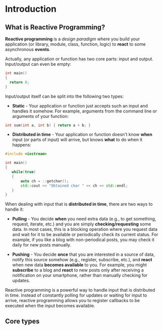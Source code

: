 # Introduction

## What is Reactive Programming?

**Reactive programming** is a *design paradigm* where you build your application (or library, module, class, function, logic) to **react** to some asynchronous **events**.

Actually, any application or function has two core parts: input and output. Input/output can even be empty:

```cpp
int main()
{
  return 0;
}
```

Input/output itself can be split into the following two types:

- **Static** - Your application or function just accepts such an input and handles it somehow. For example, arguments from the command line or arguments of your function:
```cpp
int sum(int a, int b) { return a + b; }
```
- **Distributed in time** - Your application or function doesn't know **when** input (or parts of input) will arrive, but knows **what** to do when it happens:
```cpp
#include <iostream>

int main()
{
   while(true)
   {
       auto ch = ::getchar();
       std::cout << "Obtained char " << ch << std::endl;
   }
}
```

When dealing with input that is **distributed in time**, there are two ways to handle it:

- **Pulling** - You decide **when** you need extra data (e.g., to get something, request, iterate, etc.) and you are simply **checking/requesting** some data. In most cases, this is a blocking operation where you request data and wait for it to be available or periodically check its current status. For example, if you like a blog with non-periodical posts, you may check it daily for new posts manually.

- **Pushing** - You decide **once** that you are interested in a source of data, notify this source somehow (e.g., register, subscribe, etc.), and **react** when new data **becomes available** to you. For example, you might **subscribe** to a blog and **react** to new posts only after receiving a notification on your smartphone, rather than manually checking for updates.

Reactive programming is a powerful way to handle input that is distributed in time. Instead of constantly polling for updates or waiting for input to arrive, reactive programming allows you to register callbacks to be executed when the input becomes available.

## Core types